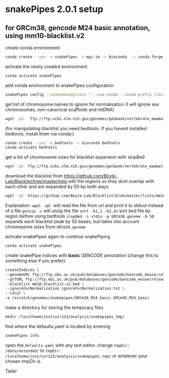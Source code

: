 # snakePipes 2.0.1 setup 
## for GRCm38, gencode M24 basic annotation, using mm10-blacklist.v2


create conda environment
```bash
conda create --yes -n snakePipes -c mpi-ie -c bioconda  -c conda-forge snakePipes
```
activate the newly created environment
```bash
conda activate snakePipes
```

add conda environment to snakePipes configuration
```bash
snakePipes config --snakemakeOptions " --use-conda --conda-prefix /localhome/inst/usr123/analysis/software/anaconda3/envs/snakePipes/"
```

get list of chromosome names to ignore for normalisation (I will ignore sex chromosomes, non-canonical scaffolds and mtDNA)
```bash
wget -qO-  ftp://ftp.ncbi.nlm.nih.gov/genomes/genbank/vertebrate_mammalian/Mus_musculus/all_assembly_versions/GCA_000001635.8_GRCm38.p6/GCA_000001635.8_GRCm38.p6_assembly_report.txt | awk '{print $NF}' | grep 'random\|chrUn\|chrM\|chrX\|chrY' > ignoreForNormalization.txt
```

(for manipulating blacklist you need bedtools. If you havent installed bedtools, install them via conda:)
```bash
conda create --yes -n bedtools -c bioconda bedtools
conda activate bedtools
```

get a list of chromosome sizes for blacklist expansion with slopBed
```bash
wget -qO- ftp://ftp.ncbi.nlm.nih.gov/genomes/genbank/vertebrate_mammalian/Mus_musculus/all_assembly_versions/GCA_000001635.8_GRCm38.p6/GCA_000001635.8_GRCm38.p6_assembly_report.txt | grep -v '^#' |  awk -v RS='\r\n' '{print $10"\t"$9}' | grep -v '^na'  > GRCm38.genome
```

download the blacklist from https://github.com/Boyle-Lab/Blacklist/tree/master/lists
edit the regions so they dont overlap with each other and are expanded by 50 bp both ways
```bash
wget -qO- https://github.com/Boyle-Lab/Blacklist/blob/master/lists/mm10-blacklist.v2.bed.gz?raw=true | gunzip -c | sort -k1,1 -k2,2n | slopBed -i stdin -g GRCm38.genome -b 50 > mm10-blacklist.v2.bed
```

Explanation:
`wget -qO-` will read the file from url and print it to stdout instead of a file
`gunzip -c` will unzip the file
`sort -k1,1 -k2,2n` sort bed file by region before using bedtools
`slopBed -i stdin -g GRCm38.genome -b 50` expands each blacklist peak by 50 bases, but takes into account chromosome sizes from `GRCm38.genome`

activate snakePipes again to continue snakePiping
```bash
conda activate snakePipes
```

create snakePipe indices with **basic** GENCODE annotation (change this to something else if you prefer):
```bash
createIndices \
--genomeURL ftp://ftp.ebi.ac.uk/pub/databases/gencode/Gencode_mouse/release_M24/GRCm38.primary_assembly.genome.fa.gz \
--gtfURL ftp://ftp.ebi.ac.uk/pub/databases/gencode/Gencode_mouse/release_M24/gencode.vM24.basic.annotation.gtf.gz \
--blacklist mm10-blacklist.v2.bed \
--ignoreForNormalization ignoreForNormalization.txt \
--local \
-o /scratch/genomes/snakepipes/GRCm38_M24_basic GRCm38_M24_basic
```

make a directory for storing the temporary files
```bash
mkdir /localhome/inst/usr123/analysis/snakepipes_tmp/
```

find where the defaults.yaml is located by entering
```bash
snakePipes info
```

open the `defaults.yaml` with any test editor. 
change `tmpDir: /data/extended/` to `tmpDir: /localhome/inst/usr123/analysis/snakepipes_tmp/` or whatever your chosen tmpDir is. 

Tada!
